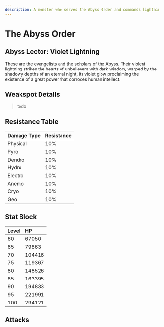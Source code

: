 ```yaml
---
description: A monster who serves the Abyss Order and commands lightning while singing the praises of the darkness..
---
```


# The Abyss Order

## Abyss Lector: Violet Lightning

These are the evangelists and the scholars of the Abyss. Their violent lightning strikes the hearts of unbelievers with dark wisdom, warped by the shadowy depths of an eternal night, its violet glow proclaiming the existence of a great power that corrodes human intellect.

## Weakspot Details

> todo

## Resistance Table

| Damage Type | Resistance |
| :--- | :--- |
| Physical | 10% |
| Pyro | 10% |
| Dendro | 10% |
| Hydro | 10% |
| Electro | 10% |
| Anemo | 10% |
| Cryo | 10% |
| Geo | 10% |

## Stat Block

| Level | HP |
| :--- | :--- |
| 60 | 67050 |
| 65 | 79863 |
| 70 | 104416 |
| 75 | 119367 |
| 80 | 148526 |
| 85 | 163395 |
| 90 | 194833 |
| 95 | 221991 |
| 100 | 294121 |

## Attacks

